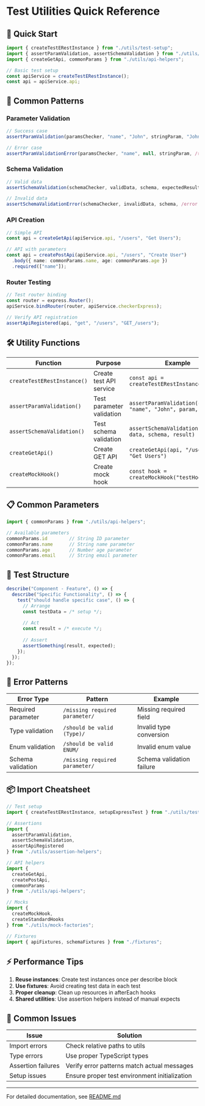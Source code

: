 # Test Utilities Quick Reference

## 🚀 Quick Start

```typescript
import { createTestERestInstance } from "./utils/test-setup";
import { assertParamValidation, assertSchemaValidation } from "./utils/assertion-helpers";
import { createGetApi, commonParams } from "./utils/api-helpers";

// Basic test setup
const apiService = createTestERestInstance();
const api = apiService.api;
```

## 📝 Common Patterns

### Parameter Validation
```typescript
// Success case
assertParamValidation(paramsChecker, "name", "John", stringParam, "John");

// Error case
assertParamValidationError(paramsChecker, "name", null, stringParam, /required/);
```

### Schema Validation
```typescript
// Valid data
assertSchemaValidation(schemaChecker, validData, schema, expectedResult);

// Invalid data
assertSchemaValidationError(schemaChecker, invalidData, schema, /error pattern/);
```

### API Creation
```typescript
// Simple API
const api = createGetApi(apiService.api, "/users", "Get Users");

// API with parameters
const api = createPostApi(apiService.api, "/users", "Create User")
  .body({ name: commonParams.name, age: commonParams.age })
  .required(["name"]);
```

### Router Testing
```typescript
// Test router binding
const router = express.Router();
apiService.bindRouter(router, apiService.checkerExpress);

// Verify API registration
assertApiRegistered(api, "get", "/users", "GET_/users");
```

## 🛠️ Utility Functions

| Function | Purpose | Example |
|----------|---------|---------|
| `createTestERestInstance()` | Create test API service | `const api = createTestERestInstance()` |
| `assertParamValidation()` | Test parameter validation | `assertParamValidation(checker, "name", "John", param, "John")` |
| `assertSchemaValidation()` | Test schema validation | `assertSchemaValidation(checker, data, schema, result)` |
| `createGetApi()` | Create GET API | `createGetApi(api, "/users", "Get Users")` |
| `createMockHook()` | Create mock hook | `const hook = createMockHook("testHook")` |

## 📋 Common Parameters

```typescript
import { commonParams } from "./utils/api-helpers";

// Available parameters
commonParams.id        // String ID parameter
commonParams.name      // String name parameter  
commonParams.age       // Number age parameter
commonParams.email     // String email parameter
```

## 🎯 Test Structure

```typescript
describe("Component - Feature", () => {
  describe("Specific Functionality", () => {
    test("should handle specific case", () => {
      // Arrange
      const testData = /* setup */;
      
      // Act
      const result = /* execute */;
      
      // Assert
      assertSomething(result, expected);
    });
  });
});
```

## 🔧 Error Patterns

| Error Type | Pattern | Example |
|------------|---------|---------|
| Required parameter | `/missing required parameter/` | Missing required field |
| Type validation | `/should be valid (Type)/` | Invalid type conversion |
| Enum validation | `/should be valid ENUM/` | Invalid enum value |
| Schema validation | `/missing required parameter/` | Schema validation failure |

## 📦 Import Cheatsheet

```typescript
// Test setup
import { createTestERestInstance, setupExpressTest } from "./utils/test-setup";

// Assertions
import { 
  assertParamValidation, 
  assertSchemaValidation,
  assertApiRegistered 
} from "./utils/assertion-helpers";

// API helpers
import { 
  createGetApi, 
  createPostApi, 
  commonParams 
} from "./utils/api-helpers";

// Mocks
import { 
  createMockHook, 
  createStandardHooks 
} from "./utils/mock-factories";

// Fixtures
import { apiFixtures, schemaFixtures } from "./fixtures";
```

## ⚡ Performance Tips

1. **Reuse instances**: Create test instances once per describe block
2. **Use fixtures**: Avoid creating test data in each test
3. **Proper cleanup**: Clean up resources in afterEach hooks
4. **Shared utilities**: Use assertion helpers instead of manual expects

## 🐛 Common Issues

| Issue | Solution |
|-------|----------|
| Import errors | Check relative paths to utils |
| Type errors | Use proper TypeScript types |
| Assertion failures | Verify error patterns match actual messages |
| Setup issues | Ensure proper test environment initialization |

---

For detailed documentation, see [README.md](./README.md)